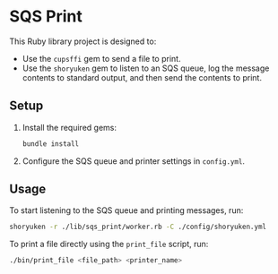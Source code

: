 # SQS Print

This Ruby library project is designed to:
- Use the `cupsffi` gem to send a file to print.
- Use the `shoryuken` gem to listen to an SQS queue, log the message contents to standard output, and then send the contents to print.

## Setup

1. Install the required gems:
    ```sh
    bundle install
    ```

2. Configure the SQS queue and printer settings in `config.yml`.

## Usage

To start listening to the SQS queue and printing messages, run:
```sh
shoryuken -r ./lib/sqs_print/worker.rb -C ./config/shoryuken.yml
```

To print a file directly using the `print_file` script, run:
```sh
./bin/print_file <file_path> <printer_name>
```
